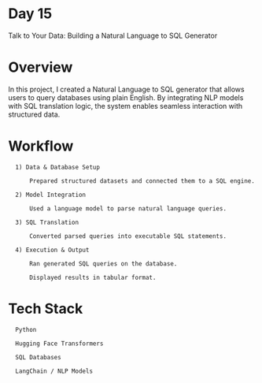 # Day 15 

Talk to Your Data: Building a Natural Language to SQL Generator

# Overview

In this project, I created a Natural Language to SQL generator that allows users to query databases using plain English. By integrating NLP models with SQL translation logic, the system enables seamless interaction with structured data.

# Workflow

      1) Data & Database Setup
      
          Prepared structured datasets and connected them to a SQL engine.
      
      2) Model Integration
      
          Used a language model to parse natural language queries.
      
      3) SQL Translation
      
          Converted parsed queries into executable SQL statements.
      
      4) Execution & Output
      
          Ran generated SQL queries on the database.
      
          Displayed results in tabular format.


# Tech Stack

      Python
      
      Hugging Face Transformers
      
      SQL Databases
      
      LangChain / NLP Models
